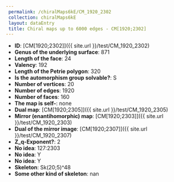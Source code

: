 ```yaml
--- 
 permalink: /chiralMaps6kE/CM_1920_2302 
 collection: chiralMaps6kE
 layout: dataEntry
 title: Chiral maps up to 6000 edges - CM[1920;2302]
---
```


- **ID**: [CM[1920;2302]]({{ site.url }}/test/CM_1920_2302)
- **Genus of the underlying surface**: 871
- **Length of the face**: 24
- **Valency**: 192
- **Length of the Petrie polygon**: 320
- **Is the automorphism group solvable?**: S
- **Number of vertices**: 20
- **Number of edges**: 1920
- **Number of faces**: 160
- **The map is self-**: none
- **Dual map**: [CM[1920;2305]]({{ site.url }}/test/CM_1920_2305)
- **Mirror (enantihomorphic) map**: [CM[1920;2303]]({{ site.url }}/test/CM_1920_2303)
- **Dual of the mirror image**: [CM[1920;2307]]({{ site.url }}/test/CM_1920_2307)
- **Z_q-Exponent?**: 2
- **No idea**:  127:2303
- **No idea**: Y
- **No idea**: Y
- **Skeleton**: Sk(20;5)^48
- **Some other kind of skeleton**: nan
